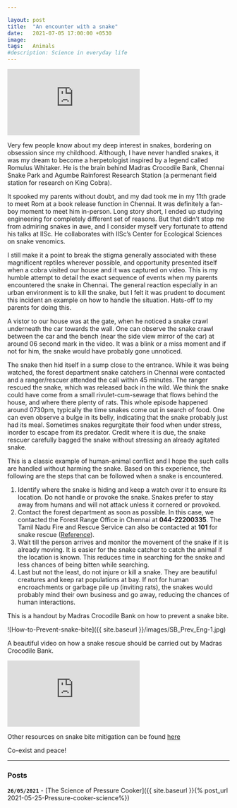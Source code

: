 ```yaml
---

layout: post
title:  "An encounter with a snake"
date:   2021-07-05 17:00:00 +0530
image:  
tags:   Animals
#description: Science in everyday life
---
```


<iframe src="https://www.youtube.com/embed/gJR4I7v-Gno" frameborder="0" allowfullscreen></iframe>
<br>

Very few people know about my deep interest in snakes, bordering on obsession since my childhood. Although, I have never handled snakes, it was my dream to become a herpetologist inspired by a legend called Romulus Whitaker. He is the brain behind Madras Crocodile Bank, Chennai Snake Park and Agumbe Rainforest Research Station (a permenant field station for research on King Cobra).

It spooked my parents without doubt, and my dad took me in my 11th grade to meet Rom at a book release function in Chennai. It was definitely a fan-boy moment to meet him in-person. Long story short, I ended up studying engineering for completely different set of reasons. But that didn’t stop me from admiring snakes in awe, and I consider myself very fortunate to attend his talks at IISc. He collaborates with IISc’s Center for Ecological Sciences on snake venomics. 

I still make it a point to break the stigma generally associated with these magnificent reptiles wherever possible, and opportunity presented itself when a cobra visited our house and it was captured on video. This is my humble attempt to detail the exact sequence of events when my parents encountered the snake in Chennai. The general reaction especially in an urban environment is to kill the snake, but I felt it was prudent to document this incident an example on how to handle the situation. Hats-off to my parents for doing this. 

A vistor to our house was at the gate, when he noticed a snake crawl underneath the car towards the wall. One can observe the snake crawl between the car and the bench (near the side view mirror of the car) at around 06 second mark in the video. It was a blink or a miss moment and if not for him, the snake would have probably gone unnoticed.  

The snake then hid itself in a sump close to the entrance. While it was being watched, the forest department snake catchers in Chennai were contacted and a ranger/rescuer attended the call within 45 minutes. The ranger rescued the snake, which was released back in the wild. We think the snake could have come from a small rivulet-cum-sewage that flows behind the house, and where there plenty of rats. This whole episode happened around 0730pm, typically the time snakes come out in search of food. One can even observe a bulge in its belly, indicating that the snake probably just had its meal. Sometimes snakes regurgitate their food when under stress, inorder to escape from its predator. Credit where it is due, the snake rescuer carefully bagged the snake without stressing an already agitated snake.  

This is a classic example of human-animal conflict and I hope the such calls are handled without harming the snake. Based on this experience, the following are the steps that can be followed when a snake is encountered. 

1. Identify where the snake is hiding and keep a watch over it to ensure its location. Do not handle or provoke the snake. Snakes prefer to stay away from humans and will not attack unless it cornered or provoked. 
2. Contact the forest department as soon as possible. In this case, we contacted the Forest Range Office in Chennai at **044-22200335**. The Tamil Nadu Fire and Rescue Service can also be contacted at **101** for snake rescue ([Reference](https://www.tnfrs.tn.gov.in/snake-catching/)). 
3. Wait till the person arrives and monitor the movement of the snake if it is already moving. It is easier for the snake catcher to catch the animal if the location is known. This reduces time in searching for the snake and less chances of being bitten while searching. 
4. Last but not the least, do not injure or kill a snake. They are beautiful creatures and keep rat populations at bay. If not for human encroachments or garbage pile up (inviting rats), the snakes would probably mind their own business and go away, reducing the chances of human interactions.  

This is a handout by Madras Crocodile Bank on how to prevent a snake bite. 

![How-to-Prevent-snake-bite]({{ site.baseurl }}/images/SB_Prev_Eng-1.jpg)

A beautiful video on how a snake rescue should be carried out by Madras Crocodile Bank. 

<iframe src="https://www.youtube.com/embed/scDGVAFVk4c" frameborder="0" allowfullscreen></iframe>

<br>

Other resources on snake bite mitigation can be found [here](https://madrascrocodilebank.org/web/snakebite_mitigation)

Co-exist and peace!


***
### Posts

**`26/05/2021`** -  [The Science of Pressure Cooker]({{ site.baseurl }}{% post_url 2021-05-25-Pressure-cooker-science%})
